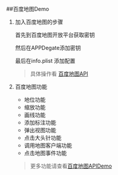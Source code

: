 ##百度地图Demo
>

1. 加入百度地图的步骤
	
	首先到百度地图开放平台获取密钥
	
	然后在APPDegate添加密钥
	
	最后在info.plist 添加配置
	
	> 具体操作看 [百度地图API](http://lbsyun.baidu.com/index.php?title=iossdk) 
	
2. 百度地图功能
	
	+ 地位功能
	+ 缩放功能
	+ 画线功能
	+ 添加标注功能
	+ 弹出视图功能
	+ 点击大头针功能
	+ 调用地图客户端功能
	+ 点击地图事件功能

	> 更多功能请查看[百度地图APIDemo](http://lbsyun.baidu.com/index.php?title=iossdk/sdkiosdev-download)
	
